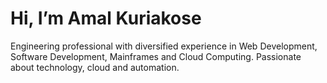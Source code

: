 # Hi, I’m Amal Kuriakose

Engineering professional with diversified experience in Web Development, Software Development, Mainframes and Cloud Computing. Passionate about technology, cloud and automation.